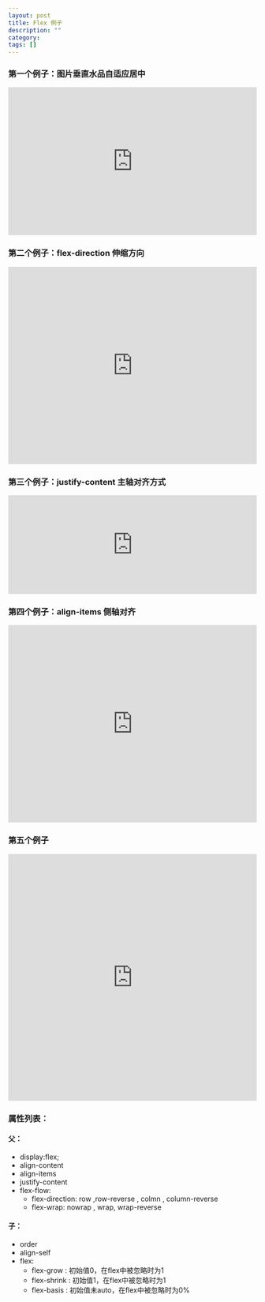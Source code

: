 ```yaml
---
layout: post
title: Flex 例子
description: ""
category: 
tags: []
---
```


<script src="http://cdnjs.cloudflare.com/ajax/libs/holder/2.4.0/holder.js"></script>

### 第一个例子：图片垂直水品自适应居中

<iframe width="100%" height="300" src="http://jsfiddle.net/junyuecao/qwwxL1q4/embedded/result,html,css" allowfullscreen="allowfullscreen" frameborder="0"></iframe>

### 第二个例子：flex-direction 伸缩方向

<iframe width="100%" height="400" src="http://jsfiddle.net/junyuecao/xzqhcntv/embedded/result,html,js,css" allowfullscreen="allowfullscreen" frameborder="0"></iframe>

### 第三个例子：justify-content 主轴对齐方式
<iframe width="100%" height="200" src="http://jsfiddle.net/junyuecao/64k94n3L/embedded/result,html,js,css" allowfullscreen="allowfullscreen" frameborder="0"></iframe>

### 第四个例子：align-items 侧轴对齐

<iframe width="100%" height="400" src="http://jsfiddle.net/junyuecao/rbysovjx/embedded/result,html,css,js" allowfullscreen="allowfullscreen" frameborder="0"></iframe>

### 第五个例子

<iframe width="100%" height="500" src="http://jsfiddle.net/junyuecao/mqjhwgzu/embedded/result,html,css,js" allowfullscreen="allowfullscreen" frameborder="0"></iframe>

### 属性列表：

#### 父：

- display:flex;
- align-content
- align-items
- justify-content
- flex-flow:
  - flex-direction: row ,row-reverse , colmn , column-reverse
  - flex-wrap: nowrap , wrap, wrap-reverse

#### 子：
 - order
 - align-self
 - flex:
   - flex-grow : 初始值0，在flex中被忽略时为1 
   - flex-shrink : 初始值1，在flex中被忽略时为1 
   - flex-basis : 初始值未auto，在flex中被忽略时为0% 